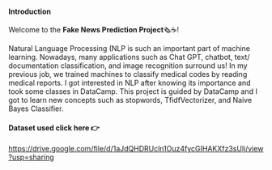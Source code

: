 #### Introduction
Welcome to the **Fake News Prediction Project**🗞️☕!

Natural Language Processing (NLP is such an important part of machine learning. Nowadays, many applications such as Chat GPT, chatbot, text/ documentation classification, and image recognition surround us! In my previous job, we trained machines to classify medical codes by reading medical reports. I got interested in NLP after knowing its importance and took some classes in DataCamp. This project is guided by DataCamp and I got to learn new concepts such as stopwords, TfidfVectorizer, and Naive Bayes Classifier. 

#### Dataset used click here 👉  
https://drive.google.com/file/d/1aJdQHDRUcln1Ouz4fycGIHAKXfz3sUlj/view?usp=sharing


